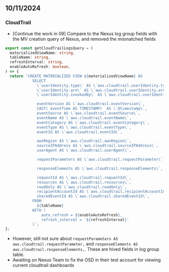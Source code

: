 ## 10/11/2024

### CloudTrail

- [Continue the work in 09] Compare to the Nexus log group fields with the MV creation query of Nexus, and removed the mismatched fields

```typescript
export const getCloudTrailLogsQuery = (
  materializedViewName: string,
  tableName: string,
  refreshInterval: string,
  enableAutoRefresh: boolean,
) => {
  return `CREATE MATERIALIZED VIEW ${materializedViewName} AS
            SELECT
              \`userIdentity.type\` AS \`aws.cloudtrail.userIdentity.type\`,
              \`userIdentity.arn\` AS \`aws.cloudtrail.userIdentity.arn\`,
              \`userIdentity.invokedBy\` AS \`aws.cloudtrail.userIdentity.invokedBy\`,

              eventVersion AS \`aws.cloudtrail.eventVersion\`,
              CAST( eventTime AS TIMESTAMP)  AS \`@timestamp\`,
              eventSource AS \`aws.cloudtrail.eventSource\`,
              eventName AS \`aws.cloudtrail.eventName\`,
              eventCategory AS \`aws.cloudtrail.eventCategory\`,
              eventType AS \`aws.cloudtrail.eventType\`,
              eventId AS \`aws.cloudtrail.eventId\`,

              awsRegion AS \`aws.cloudtrail.awsRegion\`,
              sourceIPAddress AS \`aws.cloudtrail.sourceIPAddress\`,
              userAgent AS \`aws.cloudtrail.userAgent\`,

              requestParameters AS \`aws.cloudtrail.requestParameter\`,

              responseElements AS \`aws.cloudtrail.responseElements\`,

              requestId AS \`aws.cloudtrail.requestId\`,
              resources AS \`aws.cloudtrail.resources\`,
              readOnly AS \`aws.cloudtrail.readOnly\`,
              recipientAccountId AS \`aws.cloudtrail.recipientAccountId\`,
              sharedEventId AS \`aws.cloudtrail.sharedEventId\`,
            FROM
              ${tableName}
            WITH (
                auto_refresh = ${enableAutoRefresh},
                refresh_interval = '${refreshInterval}'
            )`;
};
```

- However, still not sure about `requestParameters AS aws.cloudtrail.requestParameter,` and `responseElements AS aws.cloudtrail.responseElements,`. These are hived fields in log group table.
- Awaiting on Nexus Team to fix the OSD in their test account for viewing current cloudtrail dashboards
